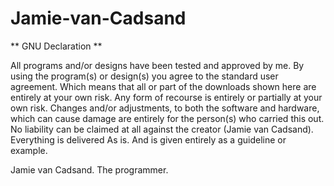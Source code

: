 # Jamie-van-Cadsand

** GNU Declaration **

All programs and/or designs have been tested and approved by me. By using the program(s) or design(s) you agree to the standard user agreement.
Which means that all or part of the downloads shown here are entirely at your own risk.
Any form of recourse is entirely or partially at your own risk.
Changes and/or adjustments, to both the software and hardware, which can cause damage are entirely for the person(s) who carried this out. 
No liability can be claimed at all against the creator (Jamie van Cadsand).
Everything is delivered As is. And is given entirely as a guideline or example. 

Jamie van Cadsand. The programmer.
